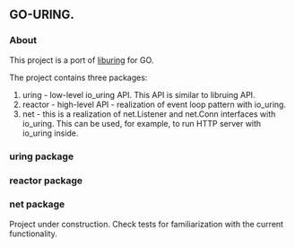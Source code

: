 ## GO-URING.

### About
This project is a port of [liburing](https://github.com/axboe/liburing) for GO.

The project contains three packages:
1. uring - low-level io_uring API. This API is similar to libruing API.
2. reactor - high-level API - realization of event loop pattern with io_uring.
3. net - this is a realization of net.Listener and net.Conn interfaces with io_uring. This can be used, for example, to run HTTP server with io_uring inside.

### uring package

### reactor package

### net package

Project under construction. Check tests for familiarization with the current functionality.